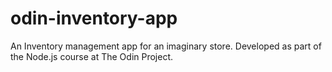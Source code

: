 # odin-inventory-app
An Inventory management app for an imaginary store. Developed as part of the Node.js course at The Odin Project.
